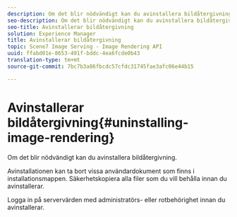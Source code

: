 ```yaml
---
description: Om det blir nödvändigt kan du avinstallera bildåtergivning.
seo-description: Om det blir nödvändigt kan du avinstallera bildåtergivning.
seo-title: Avinstallerar bildåtergivning
solution: Experience Manager
title: Avinstallerar bildåtergivning
topic: Scene7 Image Serving - Image Rendering API
uuid: ffabd01e-8653-491f-bddc-4ea6fcde0b43
translation-type: tm+mt
source-git-commit: 7bc7b3a86fbcdc57cfdc31745fae3afc06e44b15

---
```



# Avinstallerar bildåtergivning{#uninstalling-image-rendering}

Om det blir nödvändigt kan du avinstallera bildåtergivning.

Avinstallationen kan ta bort vissa användardokument som finns i installationsmappen. Säkerhetskopiera alla filer som du vill behålla innan du avinstallerar.

Logga in på servervärden med administratörs- eller rotbehörighet innan du avinstallerar.
